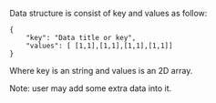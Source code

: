 
Data structure is consist of key and values as follow:

	{
		"key": "Data title or key",
		"values": [ [1,1],[1,1],[1,1],[1,1]]
	}
	
Where key is an string and values is an 2D array.

Note: user may add some extra data into it.